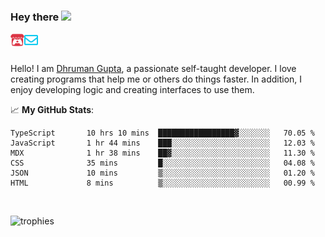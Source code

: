 ### Hey there <img src="https://media.giphy.com/media/hvRJCLFzcasrR4ia7z/giphy.gif" width="25px">

<a href="https://itch.io/profile/berlm">
  <img align="left" alt="Berlm's Itch" width="22px" src="/assets/itch-io.svg" />
</a>
<a href="mailto:me@berlm.me">
  <img align="left" alt="Email Berlm" width="22px" src="/assets/envelope.svg" />
</a>

<br />  
<br />  
  
Hello! I am [Dhruman Gupta](https://berlm.me/), a passionate self-taught developer. I love creating programs that help me or others do things faster. In addition, I enjoy developing logic and creating interfaces to use them.  
  
  📈 **My GitHub Stats**:  
    

<!--START_SECTION:waka-->

```text
TypeScript       10 hrs 10 mins  █████████████████▓░░░░░░░   70.05 %
JavaScript       1 hr 44 mins    ███░░░░░░░░░░░░░░░░░░░░░░   12.03 %
MDX              1 hr 38 mins    ██▓░░░░░░░░░░░░░░░░░░░░░░   11.30 %
CSS              35 mins         █░░░░░░░░░░░░░░░░░░░░░░░░   04.08 %
JSON             10 mins         ▒░░░░░░░░░░░░░░░░░░░░░░░░   01.20 %
HTML             8 mins          ▒░░░░░░░░░░░░░░░░░░░░░░░░   00.99 %
```

<!--END_SECTION:waka-->
<br />  
  
  
![trophies](https://github-profile-trophy.vercel.app/?username=DhrumanGupta&theme=onestar&column=4&margin-w=10&margin-h=10)  
